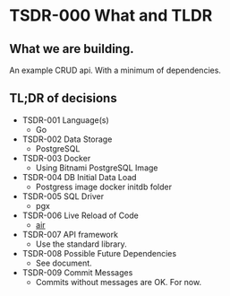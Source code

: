 # TSDR-000 What and TLDR

## What we are building.

An example CRUD api. With a minimum of dependencies.

## TL;DR of decisions

- TSDR-001 Language(s)
  - Go
- TSDR-002 Data Storage
  - PostgreSQL
- TSDR-003 Docker
  - Using Bitnami PostgreSQL Image
- TSDR-004 DB Initial Data Load
  - Postgress image docker initdb folder 
- TSDR-005 SQL Driver
  - pgx
- TSDR-006 Live Reload of Code
  - [air](https://github.com/air-verse/air)
- TSDR-007 API framework
  - Use the standard library.
- TSDR-008 Possible Future Dependencies
  - See document.
- TSDR-009 Commit Messages
  - Commits without messages are OK. For now.